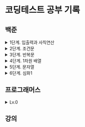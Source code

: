 # 코딩테스트 공부 기록

## 백준

<details>
  <summary>1단계. 입출력과 사칙연산</summary>

- [2557. Hello World](./백준/2557.md)
- [1000. A+B](./백준/1000.md)
- [1001. A-B](./백준/1001.md)
- [10998. AxB](./백준/10998.md)
- [1008. A/B](./백준/1008.md)
- [10869. 사칙연산](./백준/10869.md)
- [10926. ??!](./백준/10926.md)
- [18108. 1998년생인 내가 태국에서는 2541년생?!](./백준/18108.md)
- [10430. 나머지](./백준/10430.md)
- [11382. 꼬마 정민](./백준/11382.md)
- [10171. 고양이](./백준/10171.md)
- [10172. 개](./백준/10172.md)
</details>

<details>
  <summary>2단계. 조건문</summary>

- [1330. 두 수 비교하기](./백준/1330.md)
- [9498. 시험 성적](./백준/9498.md)
- [2753. 윤년](./백준/2753.md)
- [14681. 사분면 고르기](./백준/14681.md)
- [2884. 알람 시계](./백준/2884.md)
- [2525. 오븐 시계](./백준/2525.md)
- [2480. 주사위 세개](./백준/2480.md)
</details>

<details>
  <summary>3단계. 반복문</summary>

- [2739. 구구단](./백준/2739.md)
- [10950. A+B - 3](./백준/10950.md)
- [8393. 합](./백준/8393.md)
- [25304. 영수증](./백준/25304.md)
- [25314. 코딩은 체육과목 입니다](./백준/25314.md)
- [15552. 빠른 A+B](./백준/15552.md)
- [11021. A+B - 7](./백준/11021.md)
- [11022. A+B - 8](./백준/11022.md)
- [2438. 별 찍기 - 1](./백준/2438.md)
- [2439. 별 찍기 - 2](./백준/2439.md)
- [10952. A+B - 5](./백준/10952.md)
- [10951. A+B - 4](./백준/10951.md)
</details>

<details>
  <summary>4단계. 1차원 배열</summary>

- [10807. 개수 세기](./백준/10807.md)
- [10871. X보다 작은 수](./백준/10871.md)
- [10818. 최소, 최대](./백준/10818.md)
- [2562. 최댓값](./백준/2562.md)
- [10810. 공 넣기](./백준/10810.md)
- [10813. 공 바꾸기](./백준/10813.md)
- [5597. 과제 안 내신 분..?](./백준/5597.md)
- [3052. 나머지](./백준/3052.md)
- [10811. 바구니 뒤집기](./백준/10811.md)
- [1546. 평균](./백준/1546.md)
</details>

<details>
  <summary>5단계. 문자열</summary>

- [27866. 문자와 문자열](./백준/27866.md)
- [2743. 단어 길이 재기](./백준/2743.md)
- [9086. 문자열](./백준/9086.md)
- [11654. 아스키 코드](./백준/11654.md)
- [11720. 숫자의 합](./백준/11720.md)
- [10809. 알파벳 찾기](./백준/10809.md)
- [2675. 문자열 반복](./백준/2675.md)
- [1152. 단어의 개수](./백준/1152.md)
  - 빈문자열을 가지고 `strip()`, `split(" ")`을 할 경우
- [2908. 상수](./백준/2908.md)
  - `StringBuilder`의 `reverse`사용(문자열 뒤집기)
- [5622. 다이얼](./백준/5622.md)
- [11718. 그대로 출력하기](./백준/11718.md)
  - `br.lines().forEach(System.out::println)`
</details>

<details>
  <summary>6단계. 심화1</summary>

- [25083. 새싹](./백준/25083.md)
- [3003. 킹, 퀸, 룩, 비숍, 나이트, 폰](./백준/3003.md)
</details>

## 프로그래머스

<details>
  <summary>Lv.0</summary>

- [n의 배수](./프로그래머스/lv0/181937.md)
- [공배수](./프로그래머스/lv0/181936.md)
- [문자열의 앞의 n글자](./프로그래머스/lv0/181907.md)
- [문자 리스트를 문자열로 변환하기](./프로그래머스/lv0/181941.md)
  - `StringBuilder`
- [대문자로 바꾸기](./프로그래머스/lv0/181877.md)
- [flag에 따라 다른 값 반환하기](./프로그래머스/lv0/181933.md)
- [n 번째 원소부터](./프로그래머스/lv0/181892.md)
  - `Arrays.copyOf()`, `Arrays.copyOfRange()`
- [두 수의 연산값 비교하기](./프로그래머스/lv0/181938.md)
- [rny_string](./프로그래머스/lv0/181863.md)
  - `replaceAll()`
- [문자열 붙여서 출력하기](./프로그래머스/lv0/181946.md)
  - StringBuilder 사용 이유 정리
- [카운트 업](./프로그래머스/lv0/181920.md)
- [x 사이의 개수](./프로그래머스/lv0/181867.md)
  - Java 8의 Stream API를 활용
</details>

## 강의